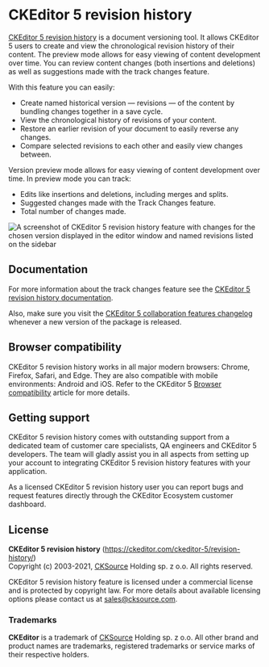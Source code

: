 # CKEditor 5 revision history

[CKEditor 5 revision history](https://ckeditor.com/ckeditor-5/revision-history/) is a document versioning tool. It allows CKEditor 5 users to create and view the chronological revision history of their content. The preview mode allows for easy viewing of content development over time. You can review content changes (both insertions and deletions) as well as suggestions made with the track changes feature.

With this feature you can easily:

* Create named historical version — revisions — of the content by bundling changes together in a save cycle.
* View the chronological history of revisions of your content.
* Restore an earlier revision of your document to easily reverse any changes.
* Compare selected revisions to each other and easily view changes between.

Version preview mode allows for easy viewing of content development over time. In preview mode you can track:

* Edits like insertions and deletions, including merges and splits.
* Suggested changes made with the Track Changes feature.
* Total number of changes made.

![A screenshot of CKEditor 5 revision history feature with changes for the chosen version displayed in the editor window and named revisions listed on the sidebar](https://c.cksource.com/a/1/img/npm/ckeditor5-revision-history.png)

## Documentation

For more information about the track changes feature see the [CKEditor 5 revision history documentation](https://ckeditor.com/docs/ckeditor5/latest/features/revision-history/revision-history.html).

Also, make sure you visit the [CKEditor 5 collaboration features changelog](https://ckeditor.com/collaboration/changelog/) whenever a new version of the package is released.

## Browser compatibility

CKEditor 5 revision history works in all major modern browsers: Chrome, Firefox, Safari, and Edge. They are also compatible with mobile environments: Android and iOS. Refer to the CKEditor 5 [Browser compatibility](https://ckeditor.com/docs/ckeditor5/latest/builds/guides/support/browser-compatibility.html) article for more details.

## Getting support

CKEditor 5 revision history comes with outstanding support from a dedicated team of customer care specialists, QA engineers and CKEditor 5 developers. The team will gladly assist you in all aspects from setting up your account to integrating CKEditor 5 revision history features with your application.

As a licensed CKEditor 5 revision history user you can report bugs and request features directly through the CKEditor Ecosystem customer dashboard.

## License

**CKEditor 5 revision history** (https://ckeditor.com/ckeditor-5/revision-history/)<br>
Copyright (c) 2003-2021, [CKSource](http://cksource.com) Holding sp. z o.o. All rights reserved.

CKEditor 5 revision history feature is licensed under a commercial license and is protected by copyright law.
For more details about available licensing options please contact us at sales@cksource.com.

### Trademarks

**CKEditor** is a trademark of [CKSource](http://cksource.com) Holding sp. z o.o. All other brand and product names are trademarks, registered trademarks or service marks of their respective holders.
